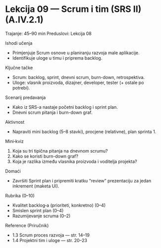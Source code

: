 # Lekcija 09 — Scrum i tim (SRS II) (A.IV.2.1)

Trajanje: 45–90 min
Preduslovi: Lekcija 08

Ishodi učenja
- Primjenjuje Scrum osnove u planiranju razvoja male aplikacije.
- Identifikuje uloge u timu i priprema backlog.

Ključne tačke
- Scrum: backlog, sprint, dnevni scrum, burn-down, retrospektiva.
- Uloge: vlasnik proizvoda, dizajner, developer, tester (+ ostale po potrebi).

Scenarij predavanja
- Kako iz SRS-a nastaje početni backlog i sprint plan.
- Dnevni scrum pitanja i burn-down graf.

Aktivnost
- Napraviti mini backlog (5–8 stavki), procjene (relativne), plan sprinta 1.

Mini‑kviz
1) Koja su tri tipična pitanja na dnevnom scrumu?
2) Kako se koristi burn-down graf?
3) Koja je razlika između vlasnika proizvoda i voditelja projekta?

Domaći
- Završiti Sprint plan i pripremiti kratku “review” prezentaciju za jedan inkrement (maketa UI).

Rubrika (0–10)
- Kvalitet backlog‑a (prioriteti, konkretno) (0–4)
- Smislen sprint plan (0–4)
- Razumijevanje scruma (0–2)

Reference (Priručnik)
- 1.3 Scrum proces razvoja — str. 14–19
- 1.4 Projektni tim i uloge — str. 20–23